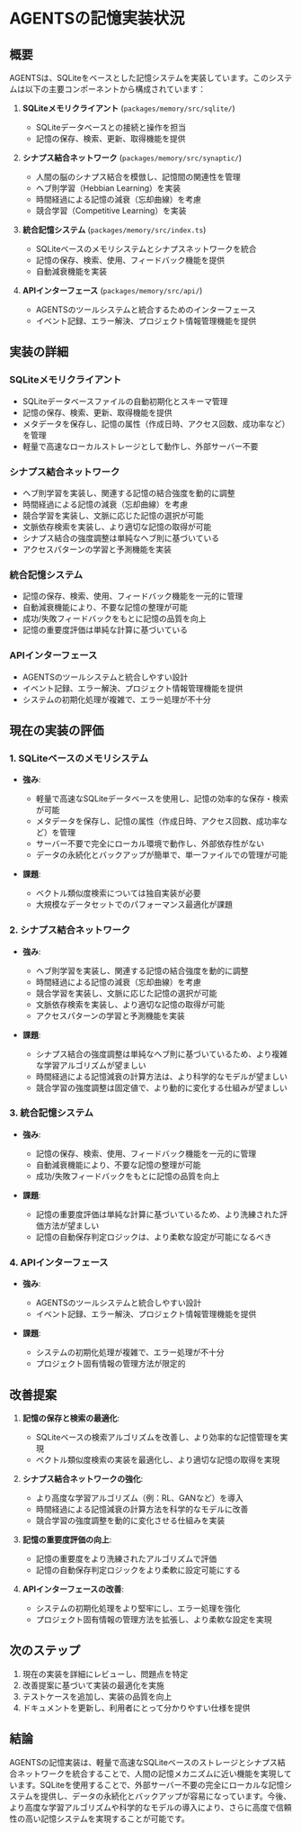 # AGENTSの記憶実装状況

## 概要

AGENTSは、SQLiteをベースとした記憶システムを実装しています。このシステムは以下の主要コンポーネントから構成されています：

1. **SQLiteメモリクライアント** (`packages/memory/src/sqlite/`)
   - SQLiteデータベースとの接続と操作を担当
   - 記憶の保存、検索、更新、取得機能を提供

2. **シナプス結合ネットワーク** (`packages/memory/src/synaptic/`)
   - 人間の脳のシナプス結合を模倣し、記憶間の関連性を管理
   - ヘブ則学習（Hebbian Learning）を実装
   - 時間経過による記憶の減衰（忘却曲線）を考慮
   - 競合学習（Competitive Learning）を実装

3. **統合記憶システム** (`packages/memory/src/index.ts`)
   - SQLiteベースのメモリシステムとシナプスネットワークを統合
   - 記憶の保存、検索、使用、フィードバック機能を提供
   - 自動減衰機能を実装

4. **APIインターフェース** (`packages/memory/src/api/`)
   - AGENTSのツールシステムと統合するためのインターフェース
   - イベント記録、エラー解決、プロジェクト情報管理機能を提供

## 実装の詳細

### SQLiteメモリクライアント
- SQLiteデータベースファイルの自動初期化とスキーマ管理
- 記憶の保存、検索、更新、取得機能を提供
- メタデータを保存し、記憶の属性（作成日時、アクセス回数、成功率など）を管理
- 軽量で高速なローカルストレージとして動作し、外部サーバー不要

### シナプス結合ネットワーク
- ヘブ則学習を実装し、関連する記憶の結合強度を動的に調整
- 時間経過による記憶の減衰（忘却曲線）を考慮
- 競合学習を実装し、文脈に応じた記憶の選択が可能
- 文脈依存検索を実装し、より適切な記憶の取得が可能
- シナプス結合の強度調整は単純なヘブ則に基づいている
- アクセスパターンの学習と予測機能を実装

### 統合記憶システム
- 記憶の保存、検索、使用、フィードバック機能を一元的に管理
- 自動減衰機能により、不要な記憶の整理が可能
- 成功/失敗フィードバックをもとに記憶の品質を向上
- 記憶の重要度評価は単純な計算に基づいている

### APIインターフェース
- AGENTSのツールシステムと統合しやすい設計
- イベント記録、エラー解決、プロジェクト情報管理機能を提供
- システムの初期化処理が複雑で、エラー処理が不十分

## 現在の実装の評価

### 1. SQLiteベースのメモリシステム
- **強み**:
  - 軽量で高速なSQLiteデータベースを使用し、記憶の効率的な保存・検索が可能
  - メタデータを保存し、記憶の属性（作成日時、アクセス回数、成功率など）を管理
  - サーバー不要で完全にローカル環境で動作し、外部依存性がない
  - データの永続化とバックアップが簡単で、単一ファイルでの管理が可能

- **課題**:
  - ベクトル類似度検索については独自実装が必要
  - 大規模なデータセットでのパフォーマンス最適化が課題

### 2. シナプス結合ネットワーク
- **強み**:
  - ヘブ則学習を実装し、関連する記憶の結合強度を動的に調整
  - 時間経過による記憶の減衰（忘却曲線）を考慮
  - 競合学習を実装し、文脈に応じた記憶の選択が可能
  - 文脈依存検索を実装し、より適切な記憶の取得が可能
  - アクセスパターンの学習と予測機能を実装

- **課題**:
  - シナプス結合の強度調整は単純なヘブ則に基づいているため、より複雑な学習アルゴリズムが望ましい
  - 時間経過による記憶減衰の計算方法は、より科学的なモデルが望ましい
  - 競合学習の強度調整は固定値で、より動的に変化する仕組みが望ましい

### 3. 統合記憶システム
- **強み**:
  - 記憶の保存、検索、使用、フィードバック機能を一元的に管理
  - 自動減衰機能により、不要な記憶の整理が可能
  - 成功/失敗フィードバックをもとに記憶の品質を向上

- **課題**:
  - 記憶の重要度評価は単純な計算に基づいているため、より洗練された評価方法が望ましい
  - 記憶の自動保存判定ロジックは、より柔軟な設定が可能になるべき

### 4. APIインターフェース
- **強み**:
  - AGENTSのツールシステムと統合しやすい設計
  - イベント記録、エラー解決、プロジェクト情報管理機能を提供

- **課題**:
  - システムの初期化処理が複雑で、エラー処理が不十分
  - プロジェクト固有情報の管理方法が限定的

## 改善提案

1. **記憶の保存と検索の最適化**:
   - SQLiteベースの検索アルゴリズムを改善し、より効率的な記憶管理を実現
   - ベクトル類似度検索の実装を最適化し、より適切な記憶の取得を実現

2. **シナプス結合ネットワークの強化**:
   - より高度な学習アルゴリズム（例：RL、GANなど）を導入
   - 時間経過による記憶減衰の計算方法を科学的なモデルに改善
   - 競合学習の強度調整を動的に変化させる仕組みを実装

3. **記憶の重要度評価の向上**:
   - 記憶の重要度をより洗練されたアルゴリズムで評価
   - 記憶の自動保存判定ロジックをより柔軟に設定可能にする

4. **APIインターフェースの改善**:
   - システムの初期化処理をより堅牢にし、エラー処理を強化
   - プロジェクト固有情報の管理方法を拡張し、より柔軟な設定を実現

## 次のステップ

1. 現在の実装を詳細にレビューし、問題点を特定
2. 改善提案に基づいて実装の最適化を実施
3. テストケースを追加し、実装の品質を向上
4. ドキュメントを更新し、利用者にとって分かりやすい仕様を提供

## 結論

AGENTSの記憶実装は、軽量で高速なSQLiteベースのストレージとシナプス結合ネットワークを統合することで、人間の記憶メカニズムに近い機能を実現しています。SQLiteを使用することで、外部サーバー不要の完全にローカルな記憶システムを提供し、データの永続化とバックアップが容易になっています。今後、より高度な学習アルゴリズムや科学的なモデルの導入により、さらに高度で信頼性の高い記憶システムを実現することが可能です。